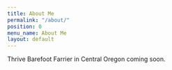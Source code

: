 ```yaml
---
title: About Me
permalink: "/about/"
position: 0
menu_name: About Me
layout: default
---
```


Thrive Barefoot Farrier in Central Oregon coming soon.
